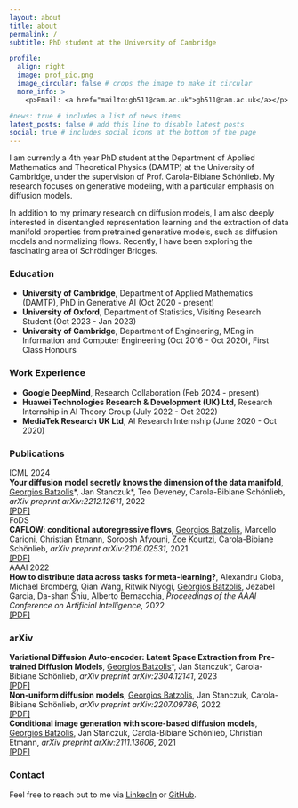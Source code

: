 ```yaml
---
layout: about
title: about
permalink: /
subtitle: PhD student at the University of Cambridge

profile:
  align: right
  image: prof_pic.png
  image_circular: false # crops the image to make it circular
  more_info: >
    <p>Email: <a href="mailto:gb511@cam.ac.uk">gb511@cam.ac.uk</a></p>

#news: true # includes a list of news items
latest_posts: false # add this line to disable latest posts
social: true # includes social icons at the bottom of the page
---
```


I am currently a 4th year PhD student at the Department of Applied Mathematics and Theoretical Physics (DAMTP) at the University of Cambridge, under the supervision of Prof. Carola-Bibiane Schönlieb. My research focuses on generative modeling, with a particular emphasis on diffusion models.

In addition to my primary research on diffusion models, I am also deeply interested in disentangled representation learning and the extraction of data manifold properties from pretrained generative models, such as diffusion models and normalizing flows. Recently, I have been exploring the fascinating area of Schrödinger Bridges.

### Education
- **University of Cambridge**, Department of Applied Mathematics (DAMTP), PhD in Generative AI (Oct 2020 - present)
- **University of Oxford**, Department of Statistics, Visiting Research Student (Oct 2023 - Jan 2023)
- **University of Cambridge**, Department of Engineering, MEng in Information and Computer Engineering (Oct 2016 - Oct 2020), First Class Honours

### Work Experience
- **Google DeepMind**, Research Collaboration (Feb 2024 - present)
- **Huawei Technologies Research & Development (UK) Ltd**, Research Internship in AI Theory Group (July 2022 - Oct 2022)
- **MediaTek Research UK Ltd**, AI Research Internship (June 2020 - Oct 2020)

### Publications

<div class="publication-section">
  <div class="publication-entry">
    <div class="publication-label">ICML 2024</div>
    <div class="publication-content">
      <b>Your diffusion model secretly knows the dimension of the data manifold</b>, <u>Georgios Batzolis</u>*, Jan Stanczuk*, Teo Deveney, Carola-Bibiane Schönlieb, 
      <i>arXiv preprint arXiv:2212.12611</i>, 2022
      <br>
      <a href="https://arxiv.org/abs/2212.12611">[PDF]</a>
    </div>
  </div>
  <div class="publication-entry">
    <div class="publication-label">FoDS</div>
    <div class="publication-content">
      <b>CAFLOW: conditional autoregressive flows</b>, <u>Georgios Batzolis</u>, Marcello Carioni, Christian Etmann, Soroosh Afyouni, Zoe Kourtzi, Carola-Bibiane Schönlieb, 
      <i>arXiv preprint arXiv:2106.02531</i>, 2021
      <br>
      <a href="https://arxiv.org/abs/2106.02531">[PDF]</a>
    </div>
  </div>
  <div class="publication-entry">
    <div class="publication-label">AAAI 2022</div>
    <div class="publication-content">
      <b>How to distribute data across tasks for meta-learning?</b>, Alexandru Cioba, Michael Bromberg, Qian Wang, Ritwik Niyogi, <u>Georgios Batzolis</u>, Jezabel Garcia, Da-shan Shiu, Alberto Bernacchia, 
      <i>Proceedings of the AAAI Conference on Artificial Intelligence</i>, 2022
      <br>
      <a href="https://arxiv.org/abs/2103.08463">[PDF]</a>
    </div>
  </div>
</div>

### arXiv
<div class="publication-section">
  <div class="publication-entry">
    <div class="publication-label placeholder"></div>
    <div class="publication-content">
      <b>Variational Diffusion Auto-encoder: Latent Space Extraction from Pre-trained Diffusion Models</b>, <u>Georgios Batzolis</u>*, Jan Stanczuk*, Carola-Bibiane Schönlieb, 
      <i>arXiv preprint arXiv:2304.12141</i>, 2023
      <br>
      <a href="https://arxiv.org/abs/2304.12141">[PDF]</a>
    </div>
  </div>
  <div class="publication-entry">
    <div class="publication-label placeholder"></div>
    <div class="publication-content">
      <b>Non-uniform diffusion models</b>, <u>Georgios Batzolis</u>, Jan Stanczuk, Carola-Bibiane Schönlieb, 
      <i>arXiv preprint arXiv:2207.09786</i>, 2022
      <br>
      <a href="https://arxiv.org/abs/2207.09786">[PDF]</a>
    </div>
  </div>
  <div class="publication-entry">
    <div class="publication-label placeholder"></div>
    <div class="publication-content">
      <b>Conditional image generation with score-based diffusion models</b>, <u>Georgios Batzolis</u>, Jan Stanczuk, Carola-Bibiane Schönlieb, Christian Etmann, 
      <i>arXiv preprint arXiv:2111.13606</i>, 2021
      <br>
      <a href="https://arxiv.org/abs/2111.13606">[PDF]</a>
    </div>
  </div>
</div>

### Contact
Feel free to reach out to me via [LinkedIn](https://www.linkedin.com/in/georgios-batzolis-92577b128/) or [GitHub](https://github.com/GBATZOLIS).
